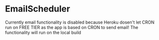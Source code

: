 # EmailScheduler

Currently email functionality is disabled because Heroku dosen't let CRON run on FREE TIER as the app is based on CRON to send email! The functionality will run on the local build
